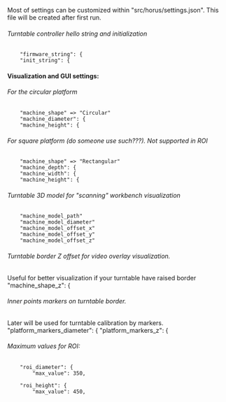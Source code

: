 Most of settings can be customized within "src/horus/settings.json". 
This file will be created after first run.

###### Turntable controller hello string and initialization
        "firmware_string": {
        "init_string": {

#### Visualization and GUI settings: 
###### For the circular platform
        "machine_shape" => "Circular"
        "machine_diameter": {
        "machine_height": {

###### For square platform (do someone use such???). Not supported in ROI 
        "machine_shape" => "Rectangular"
        "machine_depth": {
        "machine_width": {
        "machine_height": {

###### Turntable 3D model for "scanning" workbench visualization
        "machine_model_path"
        "machine_model_diameter"
        "machine_model_offset_x"
        "machine_model_offset_y"
        "machine_model_offset_z"

###### Turntable border Z offset for video overlay visualization. 
Useful for better visualization if your turntable have raised border
        "machine_shape_z": {

###### Inner points markers on turntable border.
Later will be used for turntable calibration by markers.
        "platform_markers_diameter": {
        "platform_markers_z": {


###### Maximum values for ROI:
        "roi_diameter": {
            "max_value": 350, 

        "roi_height": {
            "max_value": 450, 
